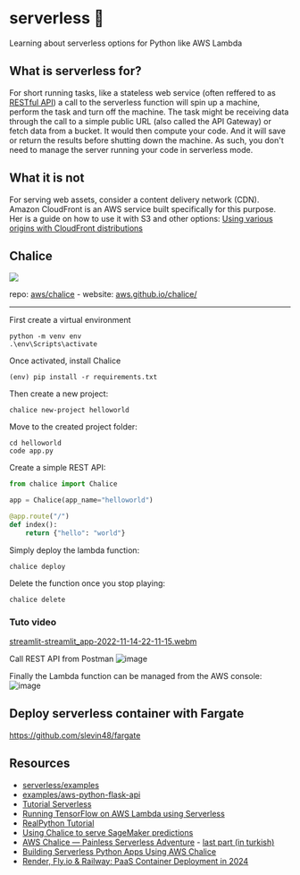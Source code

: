 # serverless 🚀
Learning about serverless options for Python like AWS Lambda

## What is serverless for?

For short running tasks, like a stateless web service (often reffered to as [RESTful API](https://aws.amazon.com/what-is/restful-api/)) a call to the serverless function will spin up a machine, perform the task and turn off the machine. The task might be receiving data through the call to a simple public URL (also called the API Gateway) or fetch data from a bucket. It would then compute your code. And it will save or return the results before shutting down the machine. As such, you don't need to manage the server running your code in serverless mode.

## What it is not

For serving web assets, consider a content delivery network (CDN). Amazon CloudFront is an AWS service built specifically for this purpose. Her is a guide on how to use it with S3 and other options: [Using various origins with CloudFront distributions](https://docs.aws.amazon.com/AmazonCloudFront/latest/DeveloperGuide/DownloadDistS3AndCustomOrigins.html)

## Chalice

![](https://aws.github.io/chalice/_static/img/chalice-logo-icon-small.png)

repo: [aws/chalice](https://github.com/aws/chalice) - website: [aws.github.io/chalice/](https://aws.github.io/chalice/)

---

First create a virtual environment
```
python -m venv env
.\env\Scripts\activate
```
Once activated, install Chalice
```
(env) pip install -r requirements.txt
```
Then create a new project:
```
chalice new-project helloworld
```

Move to the created project folder:
```
cd helloworld
code app.py
```

Create a simple REST API:
```python
from chalice import Chalice

app = Chalice(app_name="helloworld")

@app.route("/")
def index():
    return {"hello": "world"}
```

Simply deploy the lambda function:
```
chalice deploy
```

Delete the function once you stop playing:
```
chalice delete
```


### Tuto video
[streamlit-streamlit_app-2022-11-14-22-11-15.webm](https://user-images.githubusercontent.com/12418115/201817792-1ea00a76-aa99-468e-96f7-2b7217add872.webm)

Call REST API from Postman 
![image](https://user-images.githubusercontent.com/12418115/201817921-999befd8-f69c-4d36-a02f-010c7b127851.png)

Finally the Lambda function can be managed from the AWS console:
![image](https://user-images.githubusercontent.com/12418115/201818285-4977245a-0c56-4e9b-8f7a-9d9f664bda4e.png)

## Deploy serverless container with Fargate
https://github.com/slevin48/fargate

## Resources

* [serverless/examples](https://github.com/serverless/examples/)
* [examples/aws-python-flask-api](https://github.com/serverless/examples/tree/master/aws-python-flask-api)
* [Tutorial Serverless](https://newrelic.com/blog/best-practices/create-a-serverless-function-in-python)
* [Running TensorFlow on AWS Lambda using Serverless](https://medium.com/@mike.p.moritz/running-tensorflow-on-aws-lambda-using-serverless-5acf20e00033)
* [RealPython Tutorial](https://realpython.com/aws-chalice-serverless-python/)
* [Using Chalice to serve SageMaker predictions](https://julsimon.medium.com/using-chalice-to-serve-sagemaker-predictions-a2015c02b033)
* [AWS Chalice — Painless Serverless Adventure](https://awstip.com/aws-chalice-painless-serverless-adventure-2-a7aa5f93840f) - [last part (in turkish)](https://kemalcanbora.medium.com/aws-chalice-ac%C4%B1s%C4%B1z-serverless-ser%C3%BCveni-3-61a57d9a248e)
* [Building Serverless Python Apps Using AWS Chalice](https://realpython.com/aws-chalice-serverless-python/)
* [Render, Fly.io & Railway: PaaS Container Deployment in 2024](https://alexfranz.com/posts/deploying-container-apps-2024/)
